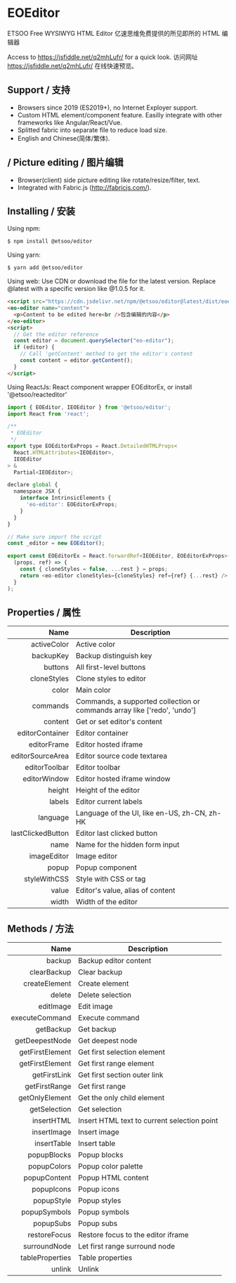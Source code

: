 # EOEditor

ETSOO Free WYSIWYG HTML Editor
亿速思维免费提供的所见即所的 HTML 编辑器

Access to https://jsfiddle.net/q2mhLufr/ for a quick look.
访问网址 https://jsfiddle.net/q2mhLufr/ 在线快速预览。

## Support / 支持

- Browsers since 2019 (ES2019+), no Internet Exployer support.
- Custom HTML element/component feature. Easilly integrate with other frameworks like Angular/React/Vue.
- Splitted fabric into separate file to reduce load size.
- English and Chinese(简体/繁体).

## / Picture editing / 图片编辑

- Browser(client) side picture editing like rotate/resize/filter, text.
- Integrated with Fabric.js (http://fabricjs.com/).

## Installing / 安装

Using npm:

```bash
$ npm install @etsoo/editor
```

Using yarn:

```bash
$ yarn add @etsoo/editor
```

Using web:
Use CDN or download the file for the latest version. Replace @latest with a specific version like @1.0.5 for it.

```html
<script src="https://cdn.jsdelivr.net/npm/@etsoo/editor@latest/dist/eoeditor.js"></script>
<eo-editor name="content">
  <p>Content to be edited here<br />包含编辑的内容</p>
</eo-editor>
<script>
  // Get the editor reference
  const editor = document.querySelector("eo-editor");
  if (editor) {
    // Call 'getContent' method to get the editor's content
    const content = editor.getContent();
  }
</script>
```

Using ReactJs:
React component wrapper EOEditorEx, or install '@etsoo/reacteditor'

```javascript
import { EOEditor, IEOEditor } from '@etsoo/editor';
import React from 'react';

/**
 * EOEditor
 */
export type EOEditorExProps = React.DetailedHTMLProps<
  React.HTMLAttributes<IEOEditor>,
  IEOEditor
> &
  Partial<IEOEditor>;

declare global {
  namespace JSX {
    interface IntrinsicElements {
      'eo-editor': EOEditorExProps;
    }
  }
}

// Make sure import the script
const _editor = new EOEditor();

export const EOEditorEx = React.forwardRef<IEOEditor, EOEditorExProps>(
  (props, ref) => {
    const { cloneStyles = false, ...rest } = props;
    return <eo-editor cloneStyles={cloneStyles} ref={ref} {...rest} />;
  }
);
```

## Properties / 属性

|              Name | Description                                                              |
| ----------------: | ------------------------------------------------------------------------ |
|       activeColor | Active color                                                             |
|         backupKey | Backup distinguish key                                                   |
|           buttons | All first-level buttons                                                  |
|       cloneStyles | Clone styles to editor                                                   |
|             color | Main color                                                               |
|          commands | Commands, a supported collection or commands array like ['redo', 'undo'] |
|           content | Get or set editor's content                                              |
|   editorContainer | Editor container                                                         |
|       editorFrame | Editor hosted iframe                                                     |
|  editorSourceArea | Editor source code textarea                                              |
|     editorToolbar | Editor toolbar                                                           |
|      editorWindow | Editor hosted iframe window                                              |
|            height | Height of the editor                                                     |
|            labels | Editor current labels                                                    |
|          language | Language of the UI, like en-US, zh-CN, zh-HK                             |
| lastClickedButton | Editor last clicked button                                               |
|              name | Name for the hidden form input                                           |
|       imageEditor | Image editor                                                             |
|             popup | Popup component                                                          |
|      styleWithCSS | Style with CSS or tag                                                    |
|             value | Editor's value, alias of content                                         |
|             width | Width of the editor                                                      |

## Methods / 方法

|            Name | Description                                 |
| --------------: | ------------------------------------------- |
|          backup | Backup editor content                       |
|     clearBackup | Clear backup                                |
|   createElement | Create element                              |
|          delete | Delete selection                            |
|       editImage | Edit image                                  |
|  executeCommand | Execute command                             |
|       getBackup | Get backup                                  |
|  getDeepestNode | Get deepest node                            |
| getFirstElement | Get first selection element                 |
| getFirstElement | Get first range element                     |
|    getFirstLink | Get first section outer link                |
|   getFirstRange | Get first range                             |
|  getOnlyElement | Get the only child element                  |
|    getSelection | Get selection                               |
|      insertHTML | Insert HTML text to current selection point |
|     insertImage | Insert image                                |
|     insertTable | Insert table                                |
|     popupBlocks | Popup blocks                                |
|     popupColors | Popup color palette                         |
|    popupContent | Popup HTML content                          |
|      popupIcons | Popup icons                                 |
|      popupStyle | Popup styles                                |
|    popupSymbols | Popup symbols                               |
|       popupSubs | Popup subs                                  |
|    restoreFocus | Restore focus to the editor iframe          |
|    surroundNode | Let first range surround node               |
| tableProperties | Table properties                            |
|          unlink | Unlink                                      |
